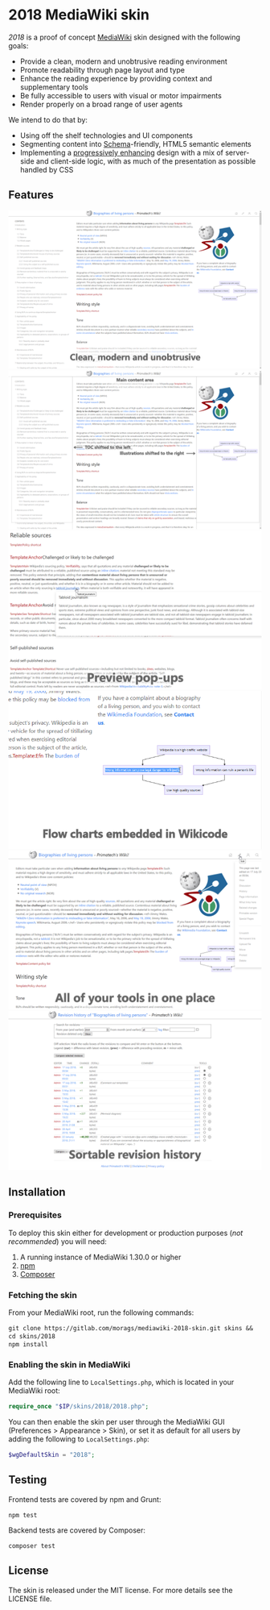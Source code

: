 # 2018 MediaWiki skin

_2018_ is a proof of concept [MediaWiki](https://www.mediawiki.org/) skin designed with the following goals:

* Provide a clean, modern and unobtrusive reading environment
* Promote readability through page layout and type
* Enhance the reading experience by providing context and supplementary tools
* Be fully accessible to users with visual or motor impairments
* Render properly on a broad range of user agents

We intend to do that by:

* Using off the shelf technologies and UI components
* Segmenting content into [Schema](https://schema.org/)-friendly, HTML5 semantic elements
* Implementing a [progressively enhancing](https://developer.mozilla.org/en-US/docs/Glossary/Progressive_Enhancement) design with a mix of server-side and client-side logic, with as much of the presentation as possible handled by CSS

## Features

![Design overview](/screenshots/overview.png)
![Design breakdown](/screenshots/breakdown.png)
![Preview feature](screenshots/preview_pop-ups.png)
![Embedded charts](screenshots/mermaid_chart.png)
![Tools menu](screenshots/tools_menu.png)
![Sortable page history](screenshots/history.png)

## Installation

### Prerequisites

To deploy this skin either for development or production purposes (_not recommended_) you will need:

1. A running instance of MediaWiki 1.30.0 or higher
2. [npm](https://www.npmjs.com/get-npm)
3. [Composer](https://getcomposer.org/)

### Fetching the skin

From your MediaWiki root, run the following commands:

```
git clone https://gitlab.com/morags/mediawiki-2018-skin.git skins && cd skins/2018
npm install
```

### Enabling the skin in MediaWiki

Add the following line to `LocalSettings.php`, which is located in your MediaWiki root:

```php
require_once "$IP/skins/2018/2018.php";
```

You can then enable the skin per user through the MediaWiki GUI (Preferences > Appearance > Skin), or set it as default for all users by adding the following to `LocalSettings.php`:

```php
$wgDefaultSkin = "2018";
```

## Testing

Frontend tests are covered by npm and Grunt:

```
npm test
```

Backend tests are covered by Composer:

```
composer test
```

## License

The skin is released under the MIT license. For more details see the LICENSE file.
